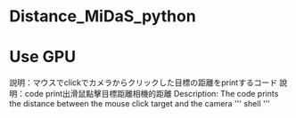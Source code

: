 # Distance_MiDaS_python 
# Use GPU
説明：マウスでclickでカメラからクリックした目標の距離をprintするコード
說明：code print出滑鼠點擊目標距離相機的距離
Description: The code prints the distance between the mouse click target and the camera
'''
shell
'''
